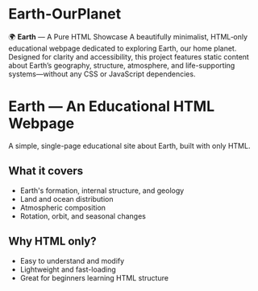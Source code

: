 # Earth-OurPlanet
🌍 **Earth** — A Pure HTML Showcase A beautifully minimalist, HTML‑only educational webpage dedicated to exploring Earth, our home planet. Designed for clarity and accessibility, this project features static content about Earth’s geography, structure, atmosphere, and life-supporting systems—without any CSS or JavaScript dependencies.

# Earth — An Educational HTML Webpage

A simple, single-page educational site about Earth, built with only HTML.

## What it covers
- Earth's formation, internal structure, and geology
- Land and ocean distribution
- Atmospheric composition
- Rotation, orbit, and seasonal changes

## Why HTML only?
- Easy to understand and modify
- Lightweight and fast-loading
- Great for beginners learning HTML structure

